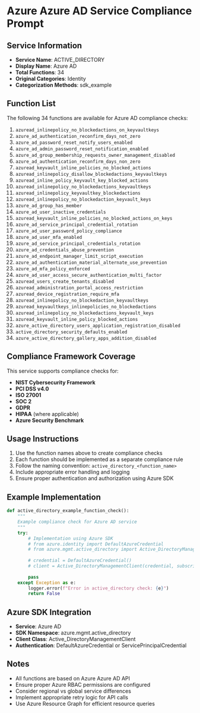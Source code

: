 # Azure Azure AD Service Compliance Prompt

## Service Information
- **Service Name**: ACTIVE_DIRECTORY
- **Display Name**: Azure AD
- **Total Functions**: 34
- **Original Categories**: Identity
- **Categorization Methods**: sdk_example

## Function List
The following 34 functions are available for Azure AD compliance checks:

1. `azuread_inlinepolicy_no_blockedactions_on_keyvaultkeys`
2. `azure_ad_authentication_reconfirm_days_not_zero`
3. `azure_ad_password_reset_notify_users_enabled`
4. `azure_ad_admin_password_reset_notification_enabled`
5. `azure_ad_group_membership_requests_owner_management_disabled`
6. `azure_ad_authentication_reconfirm_days_non_zero`
7. `azuread_keyvault_inline_policies_no_blocked_actions`
8. `azuread_inlinepolicy_disallow_blockedactions_keyvaultkeys`
9. `azuread_inline_policy_keyvault_key_blocked_actions`
10. `azuread_inlinepolicy_no_blockedactions_keyvaultkeys`
11. `azuread_inlinepolicy_keyvaultkey_blockedactions`
12. `azuread_inlinepolicy_no_blockedaction_keyvault_keys`
13. `azure_ad_group_has_member`
14. `azure_ad_user_inactive_credentials`
15. `azuread_keyvault_inline_policies_no_blocked_actions_on_keys`
16. `azure_ad_service_principal_credential_rotation`
17. `azure_ad_user_password_policy_compliance`
18. `azure_ad_user_mfa_enabled`
19. `azure_ad_service_principal_credentials_rotation`
20. `azure_ad_credentials_abuse_prevention`
21. `azure_ad_endpoint_manager_limit_script_execution`
22. `azure_ad_authentication_material_alternate_use_prevention`
23. `azure_ad_mfa_policy_enforced`
24. `azure_ad_user_access_secure_authentication_multi_factor`
25. `azuread_users_create_tenants_disabled`
26. `azuread_administration_portal_access_restriction`
27. `azuread_device_registration_require_mfa`
28. `azuread_inlinepolicy_no_blockedaction_keyvaultkeys`
29. `azuread_keyvaultkeys_inlinepolicies_no_blockedactions`
30. `azuread_inlinepolicy_no_blockedactions_keyvault_keys`
31. `azuread_keyvault_inline_policy_blocked_actions`
32. `azure_active_directory_users_application_registration_disabled`
33. `active_directory_security_defaults_enabled`
34. `azure_active_directory_gallery_apps_addition_disabled`


## Compliance Framework Coverage
This service supports compliance checks for:
- **NIST Cybersecurity Framework**
- **PCI DSS v4.0**
- **ISO 27001**
- **SOC 2**
- **GDPR**
- **HIPAA** (where applicable)
- **Azure Security Benchmark**

## Usage Instructions
1. Use the function names above to create compliance checks
2. Each function should be implemented as a separate compliance rule
3. Follow the naming convention: `active_directory_<function_name>`
4. Include appropriate error handling and logging
5. Ensure proper authentication and authorization using Azure SDK

## Example Implementation
```python
def active_directory_example_function_check():
    """
    Example compliance check for Azure AD service
    """
    try:
        # Implementation using Azure SDK
        # from azure.identity import DefaultAzureCredential
        # from azure.mgmt.active_directory import Active_DirectoryManagementClient
        
        # credential = DefaultAzureCredential()
        # client = Active_DirectoryManagementClient(credential, subscription_id)
        
        pass
    except Exception as e:
        logger.error(f"Error in active_directory check: {e}")
        return False
```

## Azure SDK Integration
- **Service**: Azure AD
- **SDK Namespace**: azure.mgmt.active_directory
- **Client Class**: Active_DirectoryManagementClient
- **Authentication**: DefaultAzureCredential or ServicePrincipalCredential

## Notes
- All functions are based on Azure Azure AD API
- Ensure proper Azure RBAC permissions are configured
- Consider regional vs global service differences
- Implement appropriate retry logic for API calls
- Use Azure Resource Graph for efficient resource queries
